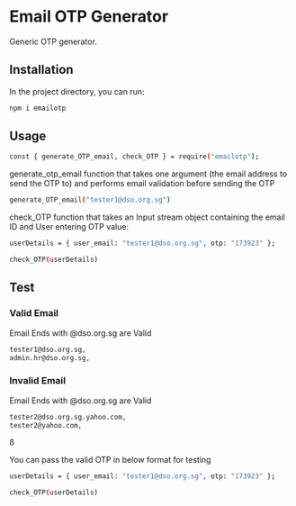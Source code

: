 # Email OTP Generator

Generic OTP generator.

## Installation

In the project directory, you can run:

```sh
npm i emailotp
```

## Usage

```sh
const { generate_OTP_email, check_OTP } = require("emailotp");
```

generate_otp_email function that takes one argument (the email address to send the OTP to) and performs email validation before sending the OTP

```sh
generate_OTP_email("tester1@dso.org.sg")
```

check_OTP function that takes an Input stream object containing the email ID and User entering OTP value:

```sh
userDetails = { user_email: "tester1@dso.org.sg", otp: "173923" };
```

```sh
check_OTP(userDetails)
```

## Test

### Valid Email

Email Ends with @dso.org.sg are Valid

```sh
tester1@dso.org.sg,
admin.hr@dso.org.sg,
```

### Invalid Email

Email Ends with @dso.org.sg are Valid

```sh
tester2@dso.org.sg.yahoo.com,
tester2@yahoo.com,
```

ß

You can pass the valid OTP in below format for testing

```sh
userDetails = { user_email: "tester1@dso.org.sg", otp: "173923" };
```

```sh
check_OTP(userDetails)
```
